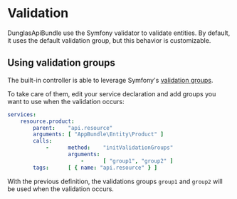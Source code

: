 # Validation

DunglasApiBundle use the Symfony validator to validate entities.
By default, it uses the default validation group, but this behavior is customizable.

## Using validation groups
The built-in controller is able to leverage Symfony's [validation groups](http://symfony.com/doc/current/book/validation.html#validation-groups).

To take care of them, edit your service declaration and add groups you want to use when the validation occurs:

```yaml
services:
    resource.product:
        parent:    "api.resource"
        arguments: [ "AppBundle\Entity\Product" ]
        calls:
            -      method:    "initValidationGroups"
                   arguments:
                       -      [ "group1", "group2" ]
        tags:      [ { name: "api.resource" } ]
```

With the previous definition, the validations groups `group1` and `group2` will be used when the validation occurs.
